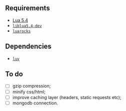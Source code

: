 ## Requirements

- [Lua 5.4](https://www.lua.org/manual/5.4/manual.html)
- [`liblua5.4-dev`](https://packages.debian.org/sid/liblua5.4-dev)
- [`luarocks`](https://luarocks.org/#quick-start)

## Dependencies

- [`luv`](https://github.com/luvit/luv)

## To do

- [ ] gzip compression;
- [ ] minify css/html;
- [ ] improve caching layer (headers, static requests etc);
- [ ] mongodb connection.
